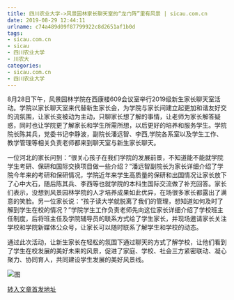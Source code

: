 ```yaml
---
title: 四川农业大学->风景园林家长聊天室的“龙门阵”里有风景 | sicau.com.cn
date: 2019-08-29 12:44:11
urlname: c74a489d09f87799922c8d2651af1b0d
tags: 
- sicau.com.cn
- sicau
- 四川农业大学
- 川农大
categories:
- sicau.com.cn
- 四川农业大学
---
```



8月28日下午，风景园林学院在西康楼609会议室举行2019级新生家长聊天室活动。学院以家长聊天室来代替新生家长会，为学院与家长间建立起更加和谐友好交的流氛围，让家长变被动为主动，只聊家长想了解的事情，让老师为家长解答疑惑，同时也让学院更了解家长和学生所需所想，以后更好的培养和服务学生。学院院长陈其兵，党委书记李静波，副院长潘远智、李西,学院各系室以及学生工作、教学管理等相关负责老师都来到聊天室与新生家长聊天。

一位河北的家长问到：“很关心孩子在我们学院的发展前景，不知道能不能就学院学生考研、保研和国际交换项目做一些介绍？”潘远智副院长为家长详细介绍了学院今年来的考研和保研情况，学院近年来学生高质量的保研和出国情况让家长放下了心中大石，随后陈其兵、李西等也就学院的本科生国际交流做了补充回答。家长们表示，没想到风景园林学院的人才培养成果如此优异，在场很多家长都露出了满意的笑脸。另一位家长说：“孩子读大学就脱离了我们的管理，想知道如何及时了解到学生在校的情况？”学院学生工作负责老师先向这位家长详细介绍了学校班主任制度，后将班主任及学院辅导员的联系方式给了学生家长，并现场邀请家长关注学校和学院新媒体公众号，让家长可以随时联系了解学生和学校的动态。

通过此次活动，让新生家长在轻松的氛围下通过聊天的方式了解学校，让他们看到了学生在校发展的美好未来的风景，促进了家庭、学校、社会三方紧密联动、凝心聚力、协同育人，共同建设学生发展的美好风景线。



![图](https://news.sicau.edu.cn/__local/B/31/69/2EFD7DE4EF5B1296223A3090C2D_CAD405CD_1936D.jpg)

[转入文章首发地址](https://news.sicau.edu.cn/info/1078/53012.htm)